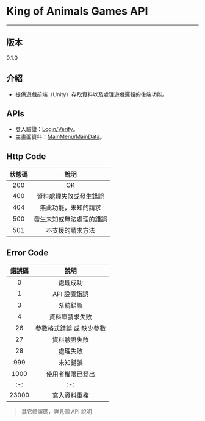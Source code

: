 # King of Animals Games API

---

## 版本

0.1.0

## 介紹

- 提供遊戲前端（Unity）存取資料以及處理遊戲邏輯的後端功能。

## APIs

- 登入驗證：[Login/Verify](Login/Verify.md)。
- 主畫面資料：[MainMenu/MainData](MainMenu/MainData.md)。

## Http Code

| 狀態碼 | 說明 |
|:-:|:-:|
| 200 | OK |
| 400 | 資料處理失敗或發生錯誤 |
| 404 | 無此功能，未知的請求 |
| 500 | 發生未知或無法處理的錯誤 |
| 501 | 不支援的請求方法 |

## Error Code

| 錯誤碼 | 說明 |
|:-:|:-:|
| 0 | 處理成功 |
| 1 | API 設置錯誤 |
| 3 | 系統錯誤 |
| 4 | 資料庫請求失敗 |
| 26 | 參數格式錯誤 或 缺少參數 |
| 27 | 資料驗證失敗 |
| 28 | 處理失敗 |
| 999 | 未知錯誤 |
| 1000 | 使用者權限已登出 |
|:-:|:-:|
| 23000 | 寫入資料重複 |

> 其它錯誤碼，詳見個 API 說明
